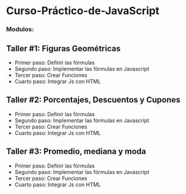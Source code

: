 # Curso-Práctico-de-JavaScript

### Modulos:

## Taller #1: Figuras Geométricas
  - Primer paso: Definir las fórmulas
  - Segundo paso: Implementar las fórmulas en Javascript
  - Tercer paso: Crear Funciones
  - Cuarto paso: Integrar Js con HTML

## Taller #2: Porcentajes, Descuentos y Cupones
  - Primer paso: Definir las fórmulas
  - Segundo paso: Implementar las fórmulas en Javascript
  - Tercer paso: Crear Funciones
  - Cuarto paso: Integrar Js con HTML

## Taller #3: Promedio, mediana y moda
  - Primer paso: Definir las fórmulas
  - Segundo paso: Implementar las fórmulas en Javascript
  - Tercer paso: Crear Funciones
  - Cuarto paso: Integrar Js con HTML